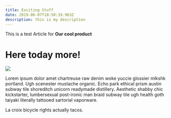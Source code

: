```yaml
---
title: Exciting Stuff
date: 2019-06-07T18:50:19.963Z
description: this is my description
---
```

This is a test Article for **Our cool product**

# Here today more!

![](/img/video-thumb-01.jpg)

Lorem ipsum dolor amet chartreuse raw denim woke yuccie glossier mlkshk portland. Ugh scenester mustache organic. Echo park ethical prism austin subway tile shoreditch unicorn readymade distillery. Aesthetic shabby chic kickstarter, lumbersexual post-ironic man braid subway tile ugh health goth taiyaki literally tattooed sartorial vaporware.

La croix bicycle rights actually tacos.
